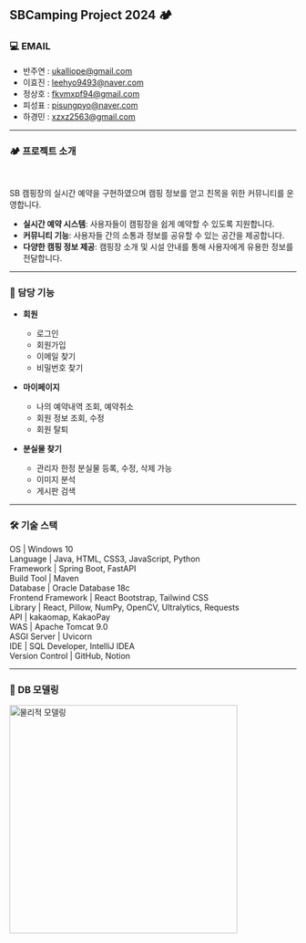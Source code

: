## SBCamping Project 2024 🏕

### 💻 EMAIL

- 반주연 : <ukalliope@gmail.com>
- 이효진 : <leehyo9493@naver.com>
- 정상호 : <fkvmxpf94@gmail.com>
- 피성표 : <pisungpyo@naver.com>
- 하경민 : <xzxz2563@gmail.com>

<hr/>

### 🏕 프로젝트 소개

<br>

SB 캠핑장의 실시간 예약을 구현하였으며 캠핑 정보를 얻고 친목을 위한 커뮤니티를 운영합니다.

- **실시간 예약 시스템**: 사용자들이 캠핑장을 쉽게 예약할 수 있도록 지원합니다.
- **커뮤니티 기능**: 사용자들 간의 소통과 정보를 공유할 수 있는 공간을 제공합니다.
- **다양한 캠핑 정보 제공**: 캠핑장 소개 및 시설 안내를 통해 사용자에게 유용한 정보를 전달합니다.

<hr/>

### 🎯 담당 기능

- **회원**
  - 로그인
  - 회원가입
  - 이메일 찾기
  - 비밀번호 찾기

- **마이페이지**
  - 나의 예약내역 조회, 예약취소
  - 회원 정보 조회, 수정
  - 회원 탈퇴

- **분실물 찾기**
  - 관리자 한정 분실물 등록, 수정, 삭제 가능
  - 이미지 분석
  - 게시판 검색

<hr />

### 🛠 기술 스택
OS | Windows 10 <br/>
Language | Java, HTML, CSS3, JavaScript, Python<br/>
Framework | Spring Boot, FastAPI<br/>
Build Tool | Maven<br/>
Database | Oracle Database 18c<br/>
Frontend Framework | React Bootstrap, Tailwind CSS<br/>
Library | React, Pillow, NumPy, OpenCV, Ultralytics, Requests<br/>
API | kakaomap, KakaoPay<br/>
WAS | Apache Tomcat 9.0<br/>
ASGI Server | Uvicorn<br/>
IDE | SQL Developer, IntelliJ IDEA<br/>
Version Control | GitHub, Notion<br/>

<hr/>

### 📖 DB 모델링

<img src="https://github.com/vanjooda/SBC2024/blob/main/%EB%AC%BC%EB%A6%AC%EC%A0%81%EB%AA%A8%EB%8D%B8_%EC%B5%9C%EC%A2%85.png" alt="물리적 모델링" width="400">

<br>
